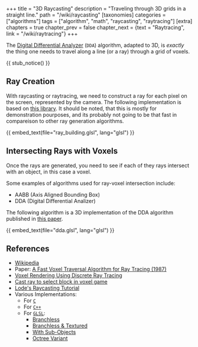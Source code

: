 +++
title = "3D Raycasting"
description = "Traveling through 3D grids in a straight line."
path = "/wiki/raycasting"
[taxonomies]
categories = ["algorithms"]
tags = ["algorithm", "math", "raycasting", "raytracing"]
[extra]
chapters = true
chapter_prev = false
chapter_next = {text = "Raytracing", link = "/wiki/raytracing"}
+++

The [Digital Differential Analyzer](https://en.wikipedia.org/wiki/Digital_differential_analyzer_(graphics_algorithm)) (`DDA`) algorithm,
adapted to 3D, is *exactly* the thing one needs to travel along a line (or a ray) through a grid of voxels.

<!-- more -->

{{ stub_notice() }}

## Ray Creation
With raycasting or raytracing, we need to construct a ray for each pixel on the screen, represented by the camera. The following implementation is based on [this library](https://github.com/dps/rust-raytracer/tree/main/raytracer). It should be noted, that this is mostly for demonstration pourposes, and its probably not going to be that fast in compareison to other ray generation algorithms.

{{ embed_text(file="ray_building.glsl", lang="glsl") }}

## Intersecting Rays with Voxels
Once the rays are generated, you need to see if each of they rays intersect with an object, in this case a voxel.

Some examples of algorithms used for ray-voxel intersection include:
- AABB (Axis Aligned Bounding Box)
- DDA (Digital Differential Analizer)

The following algorithm is a 3D implementation of the DDA algorithm published in [this paper](http://www.cse.yorku.ca/~amana/research/grid.pdf).

{{ embed_text(file="dda.glsl", lang="glsl") }}

## References

- [Wikipedia](https://en.wikipedia.org/wiki/Digital_differential_analyzer_(graphics_algorithm))
- Paper: [A Fast Voxel Traversal Algorithm for Ray Tracing (1987)](http://www.cse.yorku.ca/~amana/research/grid.pdf)
- [Voxel Rendering Using Discrete Ray Tracing](https://castingrays.blogspot.com/2014/01/voxel-rendering-using-discrete-ray.html)
- [Cast ray to select block in voxel game](https://gamedev.stackexchange.com/a/49423)
- [Lode's Raycasting Tutorial](https://lodev.org/cgtutor/raycasting.html)
- Various Implementations:
  - For [`C`](https://webdocs.cs.ualberta.ca/~graphics/books/GraphicsGems/gemsiv/vox_traverse.c)
  - For [`C++`](https://gist.github.com/garymacindoe/895430c1e53a6e50cb35)
  - For [`GLSL`](https://www.shadertoy.com/view/XddcWn):
    - [Branchless](https://www.shadertoy.com/view/4dX3zl)
    - [Branchless & Textured](https://www.shadertoy.com/view/7dK3D3)
    - [With Sub-Objects](https://www.shadertoy.com/view/7stXzn)
    - [Octree Variant](https://www.shadertoy.com/view/4sVfWw)
